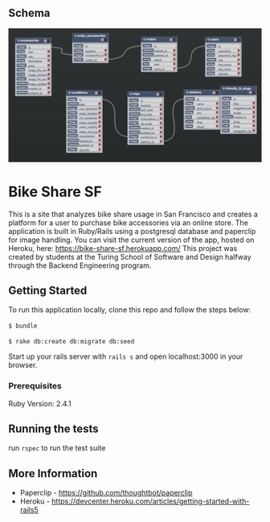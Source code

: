 ## Schema
![list](schema.png)

# Bike Share SF

This is a site that analyzes bike share usage in San Francisco and creates a platform for a user to purchase bike accessories via an online store. The application is built in Ruby/Rails using a postgresql database and paperclip for image handling. You can visit the current version of the app, hosted on Heroku, here: https://bike-share-sf.herokuapp.com/ This project was created by students at the Turing School of Software and Design halfway through the Backend Engineering program.

## Getting Started

To run this application locally, clone this repo and follow the steps below:

`$ bundle`

`$ rake db:create db:migrate db:seed`

Start up your rails server with `rails s`
and open localhost:3000 in your browser.

### Prerequisites

Ruby Version: 2.4.1


## Running the tests

run `rspec` to run the test suite


## More Information

* Paperclip - https://github.com/thoughtbot/paperclip
* Heroku - https://devcenter.heroku.com/articles/getting-started-with-rails5
